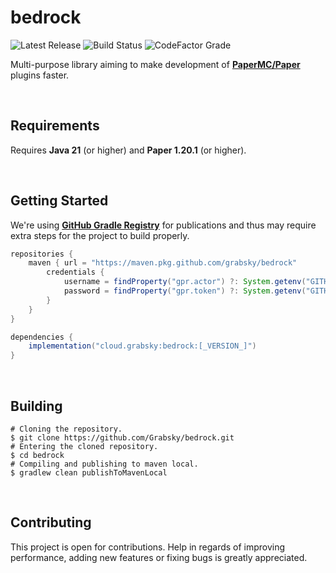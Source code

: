 # bedrock

![Latest Release](https://img.shields.io/badge/dynamic/json?url=https%3A%2F%2Fapi.github.com%2Frepos%2FGrabsky%2Fbedrock%2Freleases%2Flatest&query=tag_name&logo=gradle&style=for-the-badge&label=%20&labelColor=%231C2128&color=%23454F5A)
![Build Status](https://img.shields.io/github/actions/workflow/status/Grabsky/bedrock/gradle.yml?style=for-the-badge&logo=github&logoColor=white&label=%20)
![CodeFactor Grade](https://img.shields.io/codefactor/grade/github/Grabsky/bedrock/main?style=for-the-badge&logo=codefactor&logoColor=white&label=%20)

Multi-purpose library aiming to make development of **[PaperMC/Paper](https://github.com/PaperMC/Paper)** plugins faster.

<br />

## Requirements
Requires **Java 21** (or higher) and **Paper 1.20.1** (or higher).

<br />

## Getting Started
We're using **[GitHub Gradle Registry](https://docs.github.com/en/packages/working-with-a-github-packages-registry/working-with-the-gradle-registry)** for publications and thus may require extra steps for the project to build properly.
```groovy
repositories {
    maven { url = "https://maven.pkg.github.com/grabsky/bedrock"
        credentials {
            username = findProperty("gpr.actor") ?: System.getenv("GITHUB_ACTOR")
            password = findProperty("gpr.token") ?: System.getenv("GITHUB_TOKEN")
        }
    }
}

dependencies {
    implementation("cloud.grabsky:bedrock:[_VERSION_]")
}
```

<br />

## Building
```shell
# Cloning the repository.
$ git clone https://github.com/Grabsky/bedrock.git
# Entering the cloned repository.
$ cd bedrock
# Compiling and publishing to maven local.
$ gradlew clean publishToMavenLocal
```

<br />

## Contributing
This project is open for contributions. Help in regards of improving performance, adding new features or fixing bugs is greatly appreciated.
